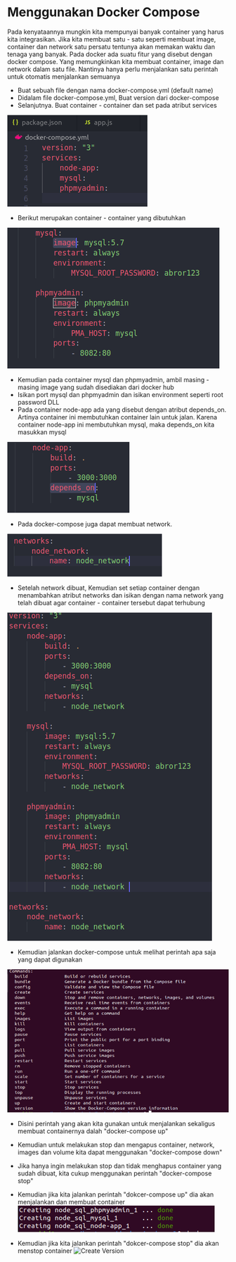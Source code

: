 # Menggunakan Docker Compose

Pada kenyataannya mungkin kita mempunyai banyak container yang harus kita integrasikan. Jika kita membuat satu - satu seperti membuat image, container dan network satu persatu tentunya akan memakan waktu dan tenaga yang banyak. Pada docker ada suatu fitur yang disebut dengan docker compose. Yang memungkinkan kita membuat container, image dan network dalam satu file. Nantinya hanya perlu menjalankan satu perintah untuk otomatis menjalankan semuanya

- Buat sebuah file dengan nama docker-compose.yml (default name)
- Didalam file docker-compose.yml, Buat version dari docker-compose
- Selanjutnya. Buat container - container dan set pada atribut services

![Create Version](./asset/img/create-version.png)
        
- Berikut merupakan container - container yang dibutuhkan

![Create Container](./asset/img/container.png)

- Kemudian pada container mysql dan phpmyadmin, ambil masing - masing image yang sudah disediakan dari docker hub
- Isikan port mysql dan phpmyadmin dan isikan environment seperti root password DLL
- Pada container node-app ada yang disebut dengan atribut depends_on. Artinya container ini membutuhkan container lain untuk jalan. Karena container node-app ini membutuhkan mysql, maka depends_on kita masukkan mysql

![Create Version](./asset/img/depends_on.png)

- Pada docker-compose juga dapat membuat network.

![Create Version](./asset/img/networks.png)

- Setelah network dibuat, Kemudian set setiap container dengan menambahkan atribut networks dan isikan dengan nama network yang telah dibuat agar container - container tersebut dapat terhubung

![Create Version](./asset/img/add_network.png)

- Kemudian jalankan docker-compose untuk melihat perintah apa saja yang dapat digunakan

![Create Version](./asset/img/list_compose.png)

- Disini perintah yang akan kita gunakan untuk menjalankan sekaligus membuat containernya dalah "docker-compose up"
- Kemudian untuk melakukan stop dan mengapus container, network, images dan volume kita dapat menggunakan "docker-compose down"
- Jika hanya ingin melakukan stop dan tidak menghapus container yang sudah dibuat, kita cukup menggunakan perintah "docker-compose stop"

- Kemudian jika kita jalankan perintah "dokcer-compose up" dia akan menjalankan dan membuat container
![Create Version](./asset/img/compose-up.png)
- Kemudian jika kita jalankan perintah "dokcer-compose stop" dia akan menstop  container
![Create Version](./asset/img/compoase-stop.png)
